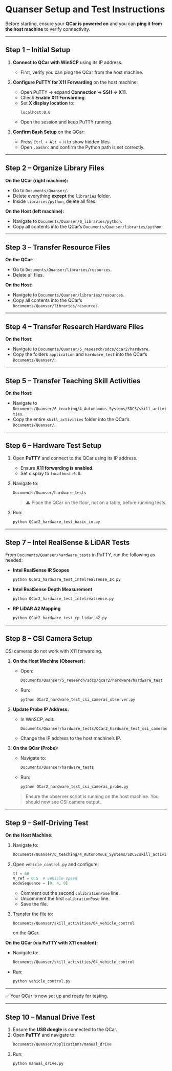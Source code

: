 # Quanser Setup and Test Instructions

Before starting, ensure your **QCar is powered on** and you can **ping it from the host machine** to verify connectivity.  

---

## Step 1 – Initial Setup
1. **Connect to QCar with WinSCP** using its IP address.  
   - First, verify you can ping the QCar from the host machine.  

2. **Configure PuTTY for X11 Forwarding** on the host machine:  
   - Open PuTTY → expand **Connection → SSH → X11**.  
   - Check **Enable X11 Forwarding**.  
   - Set **X display location** to:  
     ```
     localhost:0.0
     ```
   - Open the session and keep PuTTY running.  

3. **Confirm Bash Setup** on the QCar:  
   - Press `Ctrl + Alt + H` to show hidden files.  
   - Open `.bashrc` and confirm the Python path is set correctly.  

---

## Step 2 – Organize Library Files
**On the QCar (right machine):**
- Go to `Documents/Quanser/`.  
- Delete everything **except** the `libraries` folder.  
- Inside `libraries/python`, delete all files.  

**On the Host (left machine):**
- Navigate to `Documents/Quanser/0_libraries/python`.  
- Copy all contents into the QCar’s `Documents/Quanser/libraries/python`.  

---

## Step 3 – Transfer Resource Files
**On the QCar:**
- Go to `Documents/Quanser/libraries/resources`.  
- Delete all files.  

**On the Host:**
- Navigate to `Documents/Quanser/libraries/resources`.  
- Copy all contents into the QCar’s `Documents/Quanser/libraries/resources`.  

---

## Step 4 – Transfer Research Hardware Files
**On the Host:**
- Navigate to `Documents/Quanser/5_research/sdcs/qcar2/hardware`.  
- Copy the folders `application` and `hardware_test` into the QCar’s `Documents/Quanser/`.  

---

## Step 5 – Transfer Teaching Skill Activities
**On the Host:**
- Navigate to `Documents/Quanser/6_teaching/4_Autonomous_Systems/SDCS/skill_activities`.  
- Copy the entire `skill_activities` folder into the QCar’s `Documents/Quanser/`.  

---

## Step 6 – Hardware Test Setup
1. Open **PuTTY** and connect to the QCar using its IP address.  
   - Ensure **X11 forwarding is enabled**.  
   - Set display to `localhost:0.0`.  

2. Navigate to:
   ```bash
   Documents/Quanser/hardware_tests
   ```

   > ⚠️ Place the QCar on the floor, not on a table, before running tests.  

3. Run:
   ```bash
   python QCar2_hardware_test_basic_io.py
   ```

---

## Step 7 – Intel RealSense & LiDAR Tests
From `Documents/Quanser/hardware_tests` in PuTTY, run the following as needed:

- **Intel RealSense IR Scopes**
  ```bash
  python QCar2_hardware_test_intelrealsense_IR.py
  ```

- **Intel RealSense Depth Measurement**
  ```bash
  python QCar2_hardware_test_intelrealsense.py
  ```

- **RP LiDAR A2 Mapping**
  ```bash
  python QCar2_hardware_test_rp_lidar_a2.py
  ```

---

## Step 8 – CSI Camera Setup
CSI cameras do not work with X11 forwarding.  

1. **On the Host Machine (Observer):**
   - Open:
     ```bash
     Documents/Quanser/5_research/sdcs/qcar2/hardware/hardware_test
     ```
   - Run:
     ```bash
     python QCar2_hardware_test_csi_cameras_observer.py
     ```

2. **Update Probe IP Address:**
   - In WinSCP, edit:
     ```bash
     Documents/Quanser/hardware_tests/QCar2_hardware_test_csi_cameras_probe.py
     ```
   - Change the IP address to the host machine’s IP.  

3. **On the QCar (Probe):**
   - Navigate to:
     ```bash
     Documents/Quanser/hardware_tests
     ```
   - Run:
     ```bash
     python QCar2_hardware_test_csi_cameras_probe.py
     ```

   > Ensure the observer script is running on the host machine. You should now see CSI camera output.  

---

## Step 9 – Self-Driving Test
**On the Host Machine:**
1. Navigate to:
   ```bash
   Documents/Quanser/6_teaching/4_Autonomous_Systems/SDCS/skill_activities/04_vehicle_control
   ```

2. Open `vehicle_control.py` and configure:
   ```python
   tf = 60
   V_ref = 0.5  # vehicle speed
   nodeSequence = [0, 4, 0]
   ```
   - Comment out the second `calibrationPose` line.  
   - Uncomment the first `calibrationPose` line.  
   - Save the file.  

3. Transfer the file to:
   ```bash
   Documents/Quanser/skill_activities/04_vehicle_control
   ```
   on the QCar.  

**On the QCar (via PuTTY with X11 enabled):**
- Navigate to:
  ```bash
  Documents/Quanser/skill_activities/04_vehicle_control
  ```
- Run:
  ```bash
  python vehicle_control.py
  ```

---

✅ Your QCar is now set up and ready for testing.  


---

## Step 10 – Manual Drive Test
1. Ensure the **USB dongle** is connected to the QCar.  
2. Open **PuTTY** and navigate to:
   ```bash
   Documents/Quanser/applications/manual_drive
   ```
3. Run:
   ```bash
   python manual_drive.py
   ```
